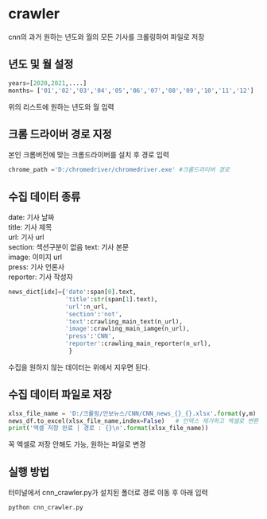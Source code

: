 # crawler 
cnn의 과거 원하는 년도와 월의 모든 기사를 크롤링하여 파일로 저장

## 년도 및 월 설정 
```python
years=[2020,2021,....]
months= ['01','02','03','04','05','06','07','08','09','10','11','12']
```
위의 리스트에 원하는 년도와 월 입력

## 크롬 드라이버 경로 지정
본인 크롬버전에 맞는 크롬드라이버를 설치 후 경로 입력
```python
chrome_path ='D:/chromedriver/chromedriver.exe' #크롬드라이버 경로
```

## 수집 데이터 종류 
date: 기사 날짜  
title: 기사 제목  
url: 기사 url  
section: 섹션구분이 없음 
text: 기사 본문  
image: 이미지 url  
press: 기사 언론사  
reporter: 기사 작성자  

```python
news_dict[idx]={'date':span[0].text,
                'title':str(span[1].text),
                'url':n_url,
                'section':'not',
                'text':crawling_main_text(n_url),
                'image':crawling_main_iamge(n_url),
                'press':'CNN',
                'reporter':crawling_main_reporter(n_url),
                 }
```
수집을 원하지 않는 데이터는 위에서 지우면 된다.

## 수집 데이터 파일로 저장
```python
xlsx_file_name = 'D:/크롤링/안보뉴스/CNN/CNN_news_{}_{}.xlsx'.format(y,m)
news_df.to_excel(xlsx_file_name,index=False)   # 인덱스 제거하고 엑셀로 변환 
print('엑셀 저장 완료 | 경로 : {}\n'.format(xlsx_file_name))               
```
꼭 엑셀로 저장 안해도 가능, 원하는 파일로 변경

## 실행 방법
터미널에서 cnn_crawler.py가 설치된 폴더로 경로 이동 후 아래 입력
```
python cnn_crawler.py
```
